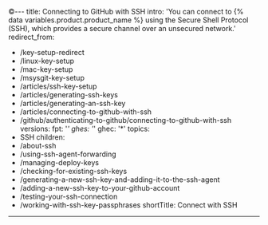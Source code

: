 ©---
title: Connecting to GitHub with SSH
intro: 'You can connect to {% data variables.product.product_name %} using the Secure Shell Protocol (SSH), which provides a secure channel over an unsecured network.'
redirect_from:
  - /key-setup-redirect
  - /linux-key-setup
  - /mac-key-setup
  - /msysgit-key-setup
  - /articles/ssh-key-setup
  - /articles/generating-ssh-keys
  - /articles/generating-an-ssh-key
  - /articles/connecting-to-github-with-ssh
  - /github/authenticating-to-github/connecting-to-github-with-ssh
versions:
  fpt: '*'
  ghes: '*'
  ghec: '*'
topics:
  - SSH
children:
  - /about-ssh
  - /using-ssh-agent-forwarding
  - /managing-deploy-keys
  - /checking-for-existing-ssh-keys
  - /generating-a-new-ssh-key-and-adding-it-to-the-ssh-agent
  - /adding-a-new-ssh-key-to-your-github-account
  - /testing-your-ssh-connection
  - /working-with-ssh-key-passphrases
shortTitle: Connect with SSH
---
